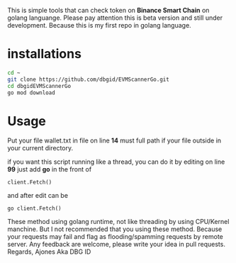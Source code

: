 This is simple tools that can check token on <b>Binance Smart Chain</b> on golang languange.
Please pay attention this is beta version and still under development.
Because this is my first repo in golang language.

# installations
```bash
cd ~
git clone https://github.com/dbgid/EVMScannerGo.git
cd dbgidEVMScannerGo
go mod download
```
# Usage
Put your file wallet.txt in file on line <b>14</b> must full path if your file outside in your current directory.

if you want this script running like a thread, you can do it by editing on line <b>99</b> just add <b>go</b> in the front of
```golang
client.Fetch()
```
and after edit can be
```golang
go client.Fetch()
```
These method using golang runtime, not like threading by using CPU/Kernel manchine.
But I not recommended that you using these method.
Because your requests may fail and flag as flooding/spamming requests by remote server.
Any feedback are welcome, please write your idea in pull requests.
Regards,
Ajones Aka DBG ID
